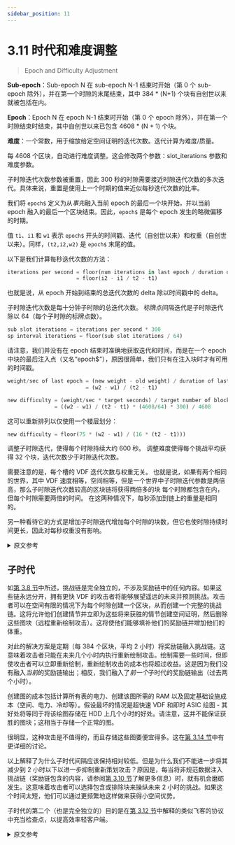 ```yaml
---
sidebar_position: 11
---
```


# 3.11 时代和难度调整

> Epoch and Difficulty Adjustment

**Sub-epoch**：Sub-epoch N 在 sub-epoch N-1 结束时开始（第 0 个 sub-epoch 除外），并在第一个时隙的末尾结束，其中 384 \* (N+1) 个块有自创世以来就被包括在内。

**Epoch**：Epoch N 在 epoch N-1 结束时开始（第 0 个 epoch 除外），并在第一个时隙结束时结束，其中自创世以来已包含 4608 \* (N + 1) 个块。

**难度**：一个常数，用于缩放给定空间证明的迭代次数。迭代计算为难度/质量。

每 4608 个区块，自动进行难度调整。这会修改两个参数：slot_iterations 参数和难度参数。

子时隙迭代次数参数被重置，因此 300 秒的时隙需要接近时隙迭代次数的多次迭代。具体来说，重置是使用上一个时期的值来近似每秒迭代次数的比率。

我们将 `epoch$` 定义为从*事先*融入当前 epoch 的最后一个块开始，并以当前 epoch 融入的最后一个区块结束。因此，`epoch$` 是每个 epoch 发生的略微偏移的时期。

值 `t1`、`i1` 和 `w1` 表示 `epoch$` 开头的时间戳、迭代（自创世以来）和权重（自创世以来）。同样，`(t2,i2,w2)` 是 `epoch$` 末尾的值。

以下是我们计算每秒迭代次数的方法：

```python
iterations per second = floor(num iterations in last epoch / duration of last epoch)
                      = floor(i2 - i1 / t2 - t1)
```

也就是说，从 epoch 开始到结束的总迭代次数的 delta 除以时间戳中的 delta。

子时隙迭代次数是每十分钟子时隙的总迭代次数。
标牌点间隔迭代是子时隙迭代除以 64（每个子时隙的标牌点数）。

```python
sub slot iterations = iterations per second * 300
sp interval iterations = floor(sub slot iterations / 64)
```

请注意，我们并没有在 epoch 结束时准确地获取迭代和时间，而是在一个 epoch 中块的最后注入点（又名“epoch$”），原因很简单，我们只有在注入块时才有可用的时间戳。

```python
weight/sec of last epoch = (new weight - old weight) / duration of last epoch
                         = (w2 - w1) / (t2 - t1)

new difficulty = (weight/sec * target seconds) / target number of blocks
               = ((w2 - w1) / (t2 - t1) * (4608/64) * 300) / 4608
```

这可以重新排列以仅使用一个楼层划分：

```python
new difficulty = floor(75 * (w2 - w1) / (16 * (t2 - t1)))
```

调整子时隙迭代，使得每个时隙持续大约 600 秒。
调整难度使得每个挑战平均获得 32 个块，迭代次数少于时隙迭代次数。

需要注意的是，每个槽的 VDF 迭代次数与权重无关。
也就是说，如果有两个相同的世界，其中 VDF 速度相等，空间相等，但是一个世界中子时隙迭代参数是两倍高，那么子时隙迭代次数较高的区块链将获得两倍多的块 每个时隙都包含在内，但每个时隙需要两倍的时间。 在这两种情况下，每秒添加到链上的重量是相同的。

另一种看待它的方式是增加子时隙迭代增加每个时隙的块数，但它也使时隙持续时间更长，因此对每秒权重没有影响。

<details>
<summary>原文参考</summary>

**Sub-epoch**: Sub-epoch N starts when sub-epoch N-1 ends (except for 0th sub-epoch), and it ends at the end of the first slot where 384 \* (N+1) blocks have been included since genesis.

**Epoch**: Epoch N starts when epoch N-1 ends (except for 0th epoch), and it ends at the end of the first slot where 4608 \* (N + 1) blocks have been included since genesis.

**Difficulty**: A constant that scales the number of iterations for a given proof of space. Iterations are computed as difficulty / quality.

Every 4608 blocks, the difficulty adjustment is automatically performed. This modifies two parameters: The slot_iterations parameter, and the difficulty parameter.

The sub_slot_iterations parameter is reset so a 300-second slot requires close to slot_iterations many iterations. The reset is done using the values from the last epoch to approximate the iterations-per-second ratio, concretely.

We'll define `epoch$` as the period beginning with the last block that was infused _prior_ to the current epoch, and ending with the last block that was infused _in_ the current epoch. Thus, `epoch$` is a slightly shifted period that occurs for each epoch.

The values `t1`,`i1` and `w1` denote the timestamp, iterations (since genesis), and weight (since genesis) at the beginning of `epoch$`. Along the same lines, `(t2,i2,w2)` are the values at the end of `epoch$`.

Here's how we calculate iterations per second:

```python
iterations per second = floor(num iterations in last epoch / duration of last epoch)
                      = floor(i2 - i1 / t2 - t1)
```

That is, the delta in total iterations from the start to the end of the epoch, divided by the delta in timestamps.

Sub-slot iterations is the total number of iterations per ten-minute sub-slot.
Signage point interval iterations is sub-slot iterations divided by 64 (the number of signage points per sub-slot).

```python
sub slot iterations = iterations per second * 300
sp interval iterations = floor(sub slot iterations / 64)
```

Note that we don’t take the iterations and time exactly at the end of an epoch, but at the last infusion point of a block in an epoch (aka `epoch$`), the reason being simply that we only have timestamps available when blocks are infused.

```python
weight/sec of last epoch = (new weight - old weight) / duration of last epoch
                         = (w2 - w1) / (t2 - t1)

new difficulty = (weight/sec * target seconds) / target number of blocks
               = ((w2 - w1) / (t2 - t1) * (4608/64) * 300) / 4608
```

This can be rearranged to use only one floor division:

```python
new difficulty = floor(75 * (w2 - w1) / (16 * (t2 - t1)))
```

The sub-slot iterations are adjusted such that each slot lasts around 600 seconds.
The difficulty is adjusted such that every challenge gets 32 blocks on average with fewer iterations than slot_iterations.

It is important to note that the VDF iterations per slot is not material to the weight.
That is, if there were two identical worlds where VDF speeds were equal and space was equal, but the sub-slot iterations parameter was twice as high in one world, then the blockchain with the higher sub-slot iterations would get twice as many blocks included per slot, but each slot would take twice as long. The weight per second added to the chain would be the same in both cases.

Another way to look at it is that increasing sub-slot iterations increases the number of blocks per slot, but it also makes slots last longer, and thus has no effect on weight per second.

</details>

## 子时代

如[第 3.8 节](/docs/03consensus/three_vdf_chains 'Section 3.8: Three VDF Chains')中所述，挑战链是完全独立的，不涉及奖励链中的任何内容。如果这些链永远分开，拥有更快 VDF 的攻击者将能够展望遥远的未来并预测挑战。攻击者可以在空间有限的情况下为每个时隙创建一个区块，从而创建一个完整的挑战链。这将允许他们创建情节并立即为这些将来获胜的情节创建空间证明，然后删除这些图块（远程重新绘制攻击）。这将使他们能够填补他们的奖励链并增加他们的体重。

对此的解决方案是定期（每 384 个区块，平均 2 小时）将奖励链融入挑战链。这意味着攻击者只能在未来几个小时内执行重新绘制攻击。绘制需要一些时间，但即使攻击者可以立即重新绘制，重新绘制攻击的成本也将超过收益。这是因为我们没有融入*当前*的奖励链输出；相反，我们融入了*前一个*子时代的奖励链输出（过去两个小时）。

创建图的成本包括计算所有表的电力、创建该图所需的 RAM 以及固定基础设施成本（空间、电力、冷却等）。假设最坏的情况是超快速 VDF 和即时 ASIC 绘图 - 其好处将等同于将该绘图存储在 HDD 上几个小时的好处。请注意，这并不能保证获胜的图块；这相当于存储一个正常的图。

很明显，这种攻击是不值得的，而且存储这些图要便宜得多。这在[第 3.14 节](/docs/03consensus/attacks_and_countermeasures#short-range-replotting-attack 'Section 3.14: Short Range Replotting Attack')中有更详细的讨论。

以上解释了为什么子时代间隔应该保持相对较低。但是为什么我们不能进一步将其减少到 2 小时以下以进一步抑制重新策划攻击？原因是，每当将非规范数据注入挑战链（奖励链包含的内容，请参阅[第 3.10 节](/docs/03consensus/foliage 'Section 3.10: Foliage')了解更多信息）时，就有机会磨砺发生。这意味着攻击者可以选择包含或排除块来操纵未来 2 小时的挑战。如果这个时间太短，他们可以通过更频繁地这样做来获得小空间优势。

子时代的第二个（也是完全独立的）目的是在[第 3.12 节](/docs/03consensus/light_clients 'Section 3.12: Light Clients')中解释的类似飞客的协议中充当检查点，以提高效率轻客户端。

<details>
<summary>原文参考</summary>

- ## Sub epochs

As described in [Section 3.8](/docs/03consensus/three_vdf_chains 'Section 3.8: Three VDF Chains'), the challenge chain is completely separate and does not refer to anything in the rewards chain. If these chains stayed separate forever, an attacker with a faster VDF would be able to look into the far future and predict challenges. The attacker could create one block per slot, with limited space, thus creating a whole challenge chain. This would allow them to create plots and instantly create proofs of space for these plots that will win in the future, and then delete the plots (a long range replotting attack). This would enable them to fill their reward chain and increase their weight.

The solution to this is to periodically (every 384 blocks, which is an average of 2 hours) infuse the reward chain into the challenge chain. This means that the attacker can only perform the replotting attack for a few hours into the future. Plotting takes some time, but even if the attacker could replot instantly, the cost of a replotting attack will outweigh the benefits. This is because we do not infuse the _current_ reward chain output; instead we infuse the _previous_ sub-epoch's reward chain output (two hours in the past).

The cost of creating a plot includes the electricity to calculate all of the tables, the RAM necessary while creating this plot, and the fixed infrastructure costs (space, power, cooling, etc). Assuming the worst case scenario of a super fast VDF, and instant ASIC plotting - the benefits would be equivalent to the benefits of storing that plot on a HDD for a few hours. Note that this would not guarantee a winning plot; it would be the equivalent of storing a normal plot.

It is clear that this attack is not worthwhile, and that storing the plots is much cheaper. This is discussed in further detail in [Section 3.14](/docs/03consensus/attacks_and_countermeasures#short-range-replotting-attack 'Section 3.14: Short Range Replotting Attack').

The above explains why the sub-epoch interval should be kept relatively low. But why can’t we further reduce it to lower than 2 hours to further disincentivize replotting attacks? The reason is that whenever non-canonical data is infused into the challenge chain (which the reward chain contains, see [Section 3.10](/docs/03consensus/foliage 'Section 3.10: Foliage') for more info), an opportunity for grinding occurs. This means an attacker can possibly choose to include or exclude blocks to manipulate what the challenge will be 2 hours into the future. If this time is too short, they can gain a small space advantage by doing this more often.

The second (and completely separate) purpose for sub-epochs is to act as checkpoints in a Flyclient-like protocol explained in [Section 3.12](/docs/03consensus/light_clients 'Section 3.12: Light Clients'), to increase the efficiency of light clients.

</details>
